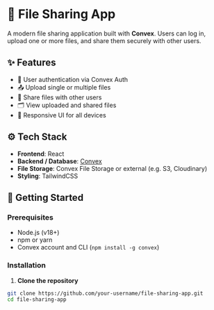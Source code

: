 # 📁 File Sharing App

A modern file sharing application built with **Convex**. Users can log in, upload one or more files, and share them securely with other users.

## ✨ Features

- 🔐 User authentication via Convex Auth
- 📤 Upload single or multiple files
- 🔗 Share files with other users
- 🗂️ View uploaded and shared files
- 📱 Responsive UI for all devices

## ⚙️ Tech Stack

- **Frontend**: React
- **Backend / Database**: [Convex](https://convex.dev)
- **File Storage**: Convex File Storage or external (e.g. S3, Cloudinary)
- **Styling**: TailwindCSS

## 🚀 Getting Started

### Prerequisites

- Node.js (v18+)
- npm or yarn
- Convex account and CLI (`npm install -g convex`)

### Installation

1. **Clone the repository**

```bash
git clone https://github.com/your-username/file-sharing-app.git
cd file-sharing-app